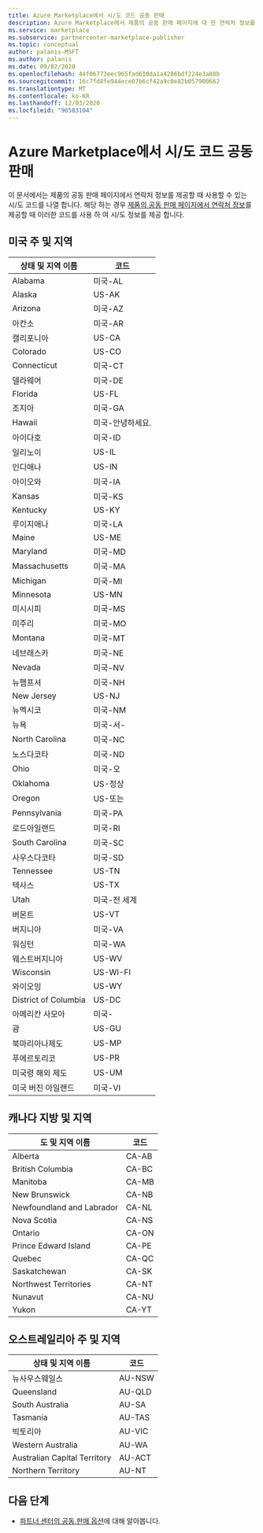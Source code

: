 ```yaml
---
title: Azure Marketplace에서 시/도 코드 공동 판매
description: Azure Marketplace에서 제품의 공동 판매 페이지에 대 한 연락처 정보를 제공할 때 사용 가능한 시/도 코드를 가져옵니다.
ms.service: marketplace
ms.subservice: partnercenter-marketplace-publisher
ms.topic: conceptual
author: palanis-MSFT
ms.author: palanis
ms.date: 09/02/2020
ms.openlocfilehash: 44f06773eec965fad610da1a4286bdf224e3a88b
ms.sourcegitcommit: 16c7fd8fe944ece07b6cf42a9c0e82b057900662
ms.translationtype: MT
ms.contentlocale: ko-KR
ms.lasthandoff: 12/03/2020
ms.locfileid: "96583104"
---
```

# <a name="co-sell-state-and-province-codes-in-azure-marketplace"></a>Azure Marketplace에서 시/도 코드 공동 판매

이 문서에서는 제품의 공동 판매 페이지에서 연락처 정보를 제공할 때 사용할 수 있는 시/도 코드를 나열 합니다. 해당 하는 경우 [제품의 공동 판매 페이지에서 연락처 정보](commercial-marketplace-co-sell.md#contacts)를 제공할 때 이러한 코드를 사용 하 여 시/도 정보를 제공 합니다.

## <a name="us-states-and-territories"></a>미국 주 및 지역

|   상태 및 지역 이름          |   코드    |
|-------------------------------------|-----------|
| Alabama                             | 미국-AL     |
| Alaska                              | US-AK     |
| Arizona                             | 미국-AZ     |
| 아칸소                            | 미국-AR     |
| 캘리포니아                          | US-CA     |
| Colorado                            | US-CO     |
| Connecticut                         | 미국-CT     |
| 델라웨어                            | 미국-DE     |
| Florida                             | US-FL     |
| 조지아                             | 미국-GA     |
| Hawaii                              | 미국-안녕하세요.     |
| 아이다호                               | 미국-ID     |
| 일리노이                            | US-IL     |
| 인디애나                             | US-IN     |
| 아이오와                                | 미국-IA     |
| Kansas                              | 미국-KS     |
| Kentucky                            | US-KY     |
| 루이지애나                           | 미국-LA     |
| Maine                               | US-ME     |
| Maryland                            | 미국-MD     |
| Massachusetts                       | 미국-MA     |
| Michigan                            | 미국-MI     |
| Minnesota                           | US-MN     |
| 미시시피                         | 미국-MS     |
| 미주리                            | 미국-MO     |
| Montana                             | 미국-MT     |
| 네브래스카                            | 미국-NE     |
| Nevada                              | 미국-NV     |
| 뉴햄프셔                       | 미국-NH     |
| New Jersey                          | US-NJ     |
| 뉴멕시코                          | 미국-NM     |
| 뉴욕                            | 미국-서-     |
| North Carolina                      | 미국-NC     |
| 노스다코타                        | 미국-ND     |
| Ohio                                | 미국-오     |
| Oklahoma                            | US-정상     |
| Oregon                              | US-또는     |
| Pennsylvania                        | 미국-PA     |
| 로드아일랜드                        | 미국-RI     |
| South Carolina                      | 미국-SC     |
| 사우스다코타                        | 미국-SD     |
| Tennessee                           | US-TN     |
| 텍사스                               | US-TX     |
| Utah                                | 미국-전 세계     |
| 버몬트                             | US-VT     |
| 버지니아                            | 미국-VA     |
| 워싱턴                          | 미국-WA     |
| 웨스트버지니아                       | US-WV     |
| Wisconsin                           | US-WI-FI     |
| 와이오밍                             | US-WY     |
| District of Columbia                | US-DC     |
| 아메리칸 사모아                      | 미국-     |
| 괌                                | US-GU     |
| 북마리아나제도            | US-MP     |
| 푸에르토리코                         | US-PR     |
| 미국령 해외 제도 | US-UM    |
| 미국 버진 아일랜드                 | 미국-VI    |

## <a name="canadian-provinces-and-territories"></a>캐나다 지방 및 지역

|   도 및 지역 이름       |   코드    |
|-------------------------------------|-----------|
| Alberta                             |  CA-AB    |
| British Columbia                    |  CA-BC    |
| Manitoba                            |  CA-MB    |
| New Brunswick                       |  CA-NB    |
| Newfoundland and Labrador           |  CA-NL    |
| Nova Scotia                         |  CA-NS    |
| Ontario                             |  CA-ON    |
| Prince Edward Island                |  CA-PE    |
| Quebec                              |  CA-QC    |
| Saskatchewan                        |  CA-SK    |
| Northwest Territories               |  CA-NT    |
| Nunavut                             |  CA-NU    |
| Yukon                               |  CA-YT    |


## <a name="australian-states-and-territories"></a>오스트레일리아 주 및 지역

|   상태 및 지역 이름          |   코드    |
|-------------------------------------|-----------|
| 뉴사우스웨일스                     |  AU-NSW   |
| Queensland                          |  AU-QLD   |
| South Australia                     |  AU-SA    |
| Tasmania                            |  AU-TAS   |
| 빅토리아                            |  AU-VIC   |
| Western Australia                   |  AU-WA    |
| Australian Capital Territory        |  AU-ACT   |
| Northern Territory                  |  AU-NT    |


## <a name="next-steps"></a>다음 단계

- [파트너 센터의 공동 판매 옵션](./commercial-marketplace-co-sell.md)에 대해 알아봅니다.
